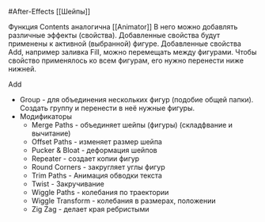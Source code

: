 #After-Effects 
[[Шейпы]]

Функция Contents аналогична [[Animator]]
В него можно добавлять различные эффекты (свойства).
Добавленные свойства будут применены к активной (выбранной) фигуре.
Добавленные свойства Add, например заливка Fill, можно перемещать между фигурами. Чтобы свойство применялось ко всем фигурам, его нужно перенести ниже нижней.

Add
- Group - для объединения нескольких фигур (подобие общей папки). Создать группу и перенести в неё нужные фигуры.
- Модификаторы
	- Merge Paths - объединяет шейпы (фигуры) (складфвание и вычитание)
	- Offset Paths - изменяет размер шейпа
	- Pucker & Bloat - деформация шейпов
	- Repeater - создает копии фигур
	- Round Corners - закругляет углы фигур
	- Trim Paths - Анимация обводки текста
	- Twist - Закручивание
	- Wiggle Paths - колебания по траектории
	- Wiggle Transform - колебания в размерах, положении
	- Zig Zag - делает края ребристыми